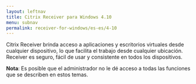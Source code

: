 ```yaml
---
layout: leftnav
title: Citrix Receiver para Windows 4.10
menu: subnav
permalink: receiver-for-windows/es-es/4-10
---
```


Citrix Receiver brinda acceso a aplicaciones y escritorios virtuales desde cualquier dispositivo, lo que facilita el trabajo desde cualquier ubicación. Receiver es seguro, fácil de usar y consistente en todos los dispositivos.

**Nota**: Es posible que el administrador no le dé acceso a todas las funciones que se describen en estos temas.

